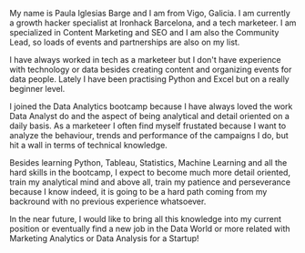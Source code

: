 My name is Paula Iglesias Barge and I am from Vigo, Galicia. I am currently a growth hacker specialist at Ironhack Barcelona, and a tech marketeer. I am specialized in Content Marketing and SEO and I am also the Community Lead, so loads of events and partnerships are also on my list. 

I have always worked in tech as a marketeer but I don't have experience with technology or data besides creating content and organizing events for data people. Lately I have been practising Python and Excel but on a really beginner level. 

I joined the Data Analytics bootcamp because I have always loved the work Data Analyst do and the aspect of being analytical and detail oriented on a daily basis. As a marketeer I often find myself frustated because I want to analyze the behaviour, trends and performance of the campaigns I do, but hit a wall in terms of technical knowledge. 

Besides learning Python, Tableau, Statistics, Machine Learning and all the hard skills in the bootcamp, I expect to become much more detail oriented, train my analytical mind and above all, train my patience and perseverance because I know indeed, it is going to be a hard path coming from my backround with no previous experience whatsoever. 

In the near future, I would like to bring all this knowledge into my current position or eventually find a new job in the Data World or more related with Marketing Analytics or Data Analysis for a Startup!